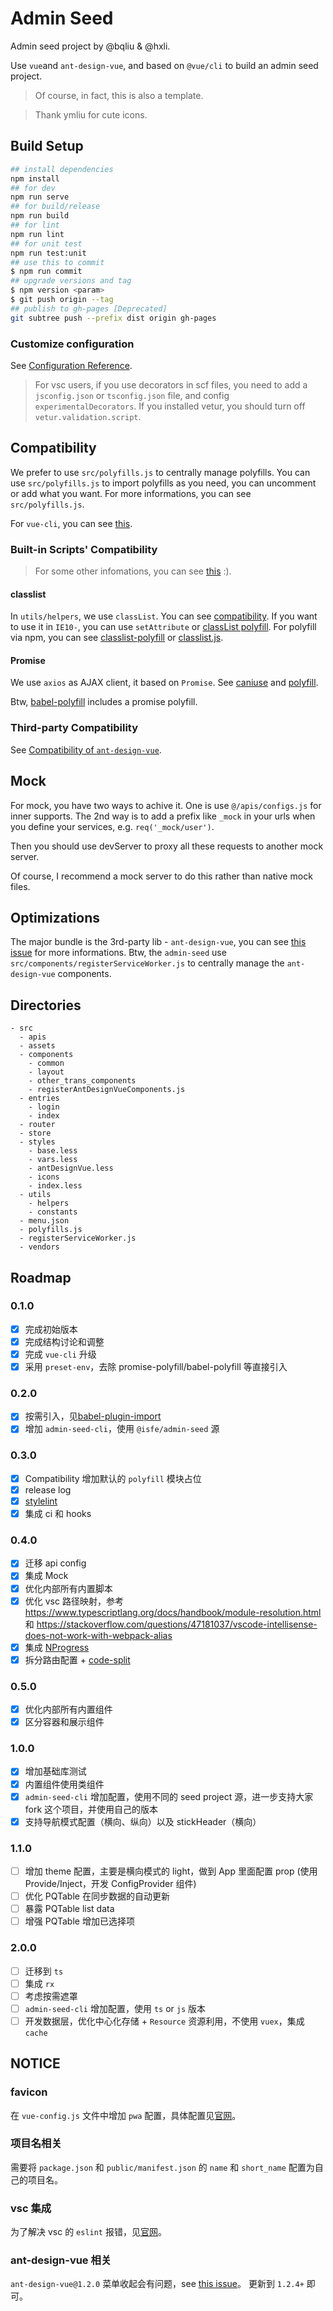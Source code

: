 # Admin Seed

Admin seed project by @bqliu & @hxli.

Use `vue`and `ant-design-vue`, and based on `@vue/cli` to build an admin seed project.

> Of course, in fact, this is also a template.

> Thank ymliu for cute icons.

## Build Setup

``` bash
## install dependencies
npm install
## for dev
npm run serve
## for build/release
npm run build
## for lint
npm run lint
## for unit test
npm run test:unit
## use this to commit
$ npm run commit
## upgrade versions and tag
$ npm version <param>
$ git push origin --tag
## publish to gh-pages [Deprecated]
git subtree push --prefix dist origin gh-pages
```

### Customize configuration

See [Configuration Reference](https://cli.vuejs.org/config/).

> For vsc users, if you use decorators in scf files, you need to add a `jsconfig.json` or `tsconfig.json` file, and config `experimentalDecorators`. If you installed vetur, you should turn off `vetur.validation.script`.

## Compatibility

We prefer to use `src/polyfills.js` to centrally manage polyfills. You can use `src/polyfills.js` to import polyfills as you need, you can uncomment or add what you want. For more informations, you can see `src/polyfills.js`.

For `vue-cli`, you can see [this](https://cli.vuejs.org/zh/guide/browser-compatibility.html#usebuiltins-usage).

### Built-in Scripts' Compatibility

> For some other infomations, you can see [this](https://angular.io/guide/browser-support) :).

#### classlist

In `utils/helpers`, we use `classList`. You can see [compatibility](https://caniuse.com/#search=classList). If you want to use it in `IE10-`, you can use `setAttribute` or [classList polyfill](https://github.com/eligrey/classList.js). For polyfill via npm, you can see [classlist-polyfill](https://www.npmjs.com/package/classlist-polyfill) or [classlist.js](https://www.npmjs.com/package/classlist.js).

#### Promise

We use `axios` as AJAX client, it based on `Promise`. See [caniuse](https://caniuse.com/#search=promise) and [polyfill](https://www.npmjs.com/package/promise-polyfill).

Btw, [babel-polyfill](https://www.npmjs.com/package/@babel/polyfill) includes a promise polyfill.

### Third-party Compatibility

See [Compatibility of `ant-design-vue`](https://vuecomponent.github.io/ant-design-vue/docs/vue/getting-started/#Compatibility).

## Mock

For mock, you have two ways to achive it. One is use `@/apis/configs.js` for inner supports. The 2nd way is to add a prefix like `_mock` in your urls when you define your services, e.g. `req('_mock/user')`.

Then you should use devServer to proxy all these requests to another mock server.

Of course, I recommend a mock server to do this rather than native mock files.

## Optimizations

The major bundle is the 3rd-party lib - `ant-design-vue`, you can see [this issue](https://github.com/vueComponent/ant-design-vue/issues/325) for more informations. Btw, the `admin-seed` use `src/components/registerServiceWorker.js` to centrally manage the `ant-design-vue` components.

## Directories

```
- src
  - apis
  - assets
  - components
    - common
    - layout
    - other_trans_components
    - registerAntDesignVueComponents.js
  - entries
    - login
    - index
  - router
  - store
  - styles
    - base.less
    - vars.less
    - antDesignVue.less
    - icons
    - index.less
  - utils
    - helpers
    - constants
  - menu.json
  - polyfills.js
  - registerServiceWorker.js
  - vendors
```

## Roadmap

### 0.1.0

- [x] 完成初始版本
- [x] 完成结构讨论和调整
- [x] 完成 `vue-cli` 升级
- [x] 采用 `preset-env`，去除 promise-polyfill/babel-polyfill 等直接引入

### 0.2.0

- [x] 按需引入，见[babel-plugin-import](https://github.com/ant-design/babel-plugin-import)
- [x] 增加 `admin-seed-cli`，使用 `@isfe/admin-seed` 源

### 0.3.0

- [x] Compatibility 增加默认的 `polyfill` 模块占位
- [x] release log
- [x] [stylelint](https://github.com/stylelint/stylelint)
- [x] 集成 ci 和 hooks

### 0.4.0

- [x] 迁移 api config
- [x] 集成 Mock
- [x] 优化内部所有内置脚本
- [x] 优化 vsc 路径映射，参考 https://www.typescriptlang.org/docs/handbook/module-resolution.html 和 https://stackoverflow.com/questions/47181037/vscode-intellisense-does-not-work-with-webpack-alias
- [x] 集成 [NProgress](https://github.com/rstacruz/nprogress)
- [x] 拆分路由配置 + [code-split](https://webpack.js.org/guides/code-splitting/)

### 0.5.0

- [x] 优化内部所有内置组件
- [x] 区分容器和展示组件

### 1.0.0

- [x] 增加基础库测试
- [x] 内置组件使用类组件
- [x] `admin-seed-cli` 增加配置，使用不同的 seed project 源，进一步支持大家 fork 这个项目，并使用自己的版本
- [x] 支持导航模式配置（横向、纵向）以及 stickHeader（横向）

### 1.1.0

- [ ] 增加 theme 配置，主要是横向模式的 light，做到 App 里面配置 prop (使用Provide/Inject，开发 ConfigProvider 组件)
- [ ] 优化 PQTable 在同步数据的自动更新
- [ ] 暴露 PQTable list data
- [ ] 增强 PQTable 增加已选择项

### 2.0.0

- [ ] 迁移到 `ts`
- [ ] 集成 `rx`
- [ ] 考虑按需遮罩
- [ ] `admin-seed-cli` 增加配置，使用 `ts` or `js` 版本
- [ ] 开发数据层，优化中心化存储 + `Resource` 资源利用，不使用 `vuex`，集成 `cache`

## NOTICE

### favicon

在 `vue-config.js` 文件中增加 `pwa` 配置，具体配置见[官网](https://github.com/vuejs/vue-cli/tree/dev/packages/@vue/cli-plugin-pwa#readme)。

### 项目名相关

需要将 `package.json` 和 `public/manifest.json` 的 `name` 和 `short_name` 配置为自己的项目名。

### vsc 集成

为了解决 vsc 的 `eslint` 报错，见[官网](https://vuejs.github.io/eslint-plugin-vue/user-guide/#editor-integrations)。

### ant-design-vue 相关

`ant-design-vue@1.2.0` 菜单收起会有问题，see [this issue](https://github.com/vueComponent/ant-design-vue/issues/338)。 更新到 `1.2.4+` 即可。

